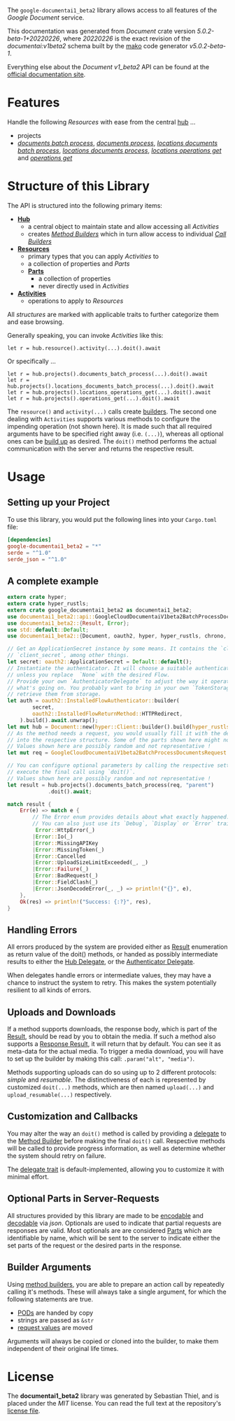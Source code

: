 <!---
DO NOT EDIT !
This file was generated automatically from 'src/generator/templates/api/README.md.mako'
DO NOT EDIT !
-->
The `google-documentai1_beta2` library allows access to all features of the *Google Document* service.

This documentation was generated from *Document* crate version *5.0.2-beta-1+20220226*, where *20220226* is the exact revision of the *documentai:v1beta2* schema built by the [mako](http://www.makotemplates.org/) code generator *v5.0.2-beta-1*.

Everything else about the *Document* *v1_beta2* API can be found at the
[official documentation site](https://cloud.google.com/document-ai/docs/).
# Features

Handle the following *Resources* with ease from the central [hub](https://docs.rs/google-documentai1_beta2/5.0.2-beta-1+20220226/google_documentai1_beta2/Document) ... 

* projects
 * [*documents batch process*](https://docs.rs/google-documentai1_beta2/5.0.2-beta-1+20220226/google_documentai1_beta2/api::ProjectDocumentBatchProcesCall), [*documents process*](https://docs.rs/google-documentai1_beta2/5.0.2-beta-1+20220226/google_documentai1_beta2/api::ProjectDocumentProcesCall), [*locations documents batch process*](https://docs.rs/google-documentai1_beta2/5.0.2-beta-1+20220226/google_documentai1_beta2/api::ProjectLocationDocumentBatchProcesCall), [*locations documents process*](https://docs.rs/google-documentai1_beta2/5.0.2-beta-1+20220226/google_documentai1_beta2/api::ProjectLocationDocumentProcesCall), [*locations operations get*](https://docs.rs/google-documentai1_beta2/5.0.2-beta-1+20220226/google_documentai1_beta2/api::ProjectLocationOperationGetCall) and [*operations get*](https://docs.rs/google-documentai1_beta2/5.0.2-beta-1+20220226/google_documentai1_beta2/api::ProjectOperationGetCall)




# Structure of this Library

The API is structured into the following primary items:

* **[Hub](https://docs.rs/google-documentai1_beta2/5.0.2-beta-1+20220226/google_documentai1_beta2/Document)**
    * a central object to maintain state and allow accessing all *Activities*
    * creates [*Method Builders*](https://docs.rs/google-documentai1_beta2/5.0.2-beta-1+20220226/google_documentai1_beta2/client::MethodsBuilder) which in turn
      allow access to individual [*Call Builders*](https://docs.rs/google-documentai1_beta2/5.0.2-beta-1+20220226/google_documentai1_beta2/client::CallBuilder)
* **[Resources](https://docs.rs/google-documentai1_beta2/5.0.2-beta-1+20220226/google_documentai1_beta2/client::Resource)**
    * primary types that you can apply *Activities* to
    * a collection of properties and *Parts*
    * **[Parts](https://docs.rs/google-documentai1_beta2/5.0.2-beta-1+20220226/google_documentai1_beta2/client::Part)**
        * a collection of properties
        * never directly used in *Activities*
* **[Activities](https://docs.rs/google-documentai1_beta2/5.0.2-beta-1+20220226/google_documentai1_beta2/client::CallBuilder)**
    * operations to apply to *Resources*

All *structures* are marked with applicable traits to further categorize them and ease browsing.

Generally speaking, you can invoke *Activities* like this:

```Rust,ignore
let r = hub.resource().activity(...).doit().await
```

Or specifically ...

```ignore
let r = hub.projects().documents_batch_process(...).doit().await
let r = hub.projects().locations_documents_batch_process(...).doit().await
let r = hub.projects().locations_operations_get(...).doit().await
let r = hub.projects().operations_get(...).doit().await
```

The `resource()` and `activity(...)` calls create [builders][builder-pattern]. The second one dealing with `Activities` 
supports various methods to configure the impending operation (not shown here). It is made such that all required arguments have to be 
specified right away (i.e. `(...)`), whereas all optional ones can be [build up][builder-pattern] as desired.
The `doit()` method performs the actual communication with the server and returns the respective result.

# Usage

## Setting up your Project

To use this library, you would put the following lines into your `Cargo.toml` file:

```toml
[dependencies]
google-documentai1_beta2 = "*"
serde = "^1.0"
serde_json = "^1.0"
```

## A complete example

```Rust
extern crate hyper;
extern crate hyper_rustls;
extern crate google_documentai1_beta2 as documentai1_beta2;
use documentai1_beta2::api::GoogleCloudDocumentaiV1beta2BatchProcessDocumentsRequest;
use documentai1_beta2::{Result, Error};
use std::default::Default;
use documentai1_beta2::{Document, oauth2, hyper, hyper_rustls, chrono, FieldMask};

// Get an ApplicationSecret instance by some means. It contains the `client_id` and 
// `client_secret`, among other things.
let secret: oauth2::ApplicationSecret = Default::default();
// Instantiate the authenticator. It will choose a suitable authentication flow for you, 
// unless you replace  `None` with the desired Flow.
// Provide your own `AuthenticatorDelegate` to adjust the way it operates and get feedback about 
// what's going on. You probably want to bring in your own `TokenStorage` to persist tokens and
// retrieve them from storage.
let auth = oauth2::InstalledFlowAuthenticator::builder(
        secret,
        oauth2::InstalledFlowReturnMethod::HTTPRedirect,
    ).build().await.unwrap();
let mut hub = Document::new(hyper::Client::builder().build(hyper_rustls::HttpsConnectorBuilder::new().with_native_roots().https_or_http().enable_http1().enable_http2().build()), auth);
// As the method needs a request, you would usually fill it with the desired information
// into the respective structure. Some of the parts shown here might not be applicable !
// Values shown here are possibly random and not representative !
let mut req = GoogleCloudDocumentaiV1beta2BatchProcessDocumentsRequest::default();

// You can configure optional parameters by calling the respective setters at will, and
// execute the final call using `doit()`.
// Values shown here are possibly random and not representative !
let result = hub.projects().documents_batch_process(req, "parent")
             .doit().await;

match result {
    Err(e) => match e {
        // The Error enum provides details about what exactly happened.
        // You can also just use its `Debug`, `Display` or `Error` traits
         Error::HttpError(_)
        |Error::Io(_)
        |Error::MissingAPIKey
        |Error::MissingToken(_)
        |Error::Cancelled
        |Error::UploadSizeLimitExceeded(_, _)
        |Error::Failure(_)
        |Error::BadRequest(_)
        |Error::FieldClash(_)
        |Error::JsonDecodeError(_, _) => println!("{}", e),
    },
    Ok(res) => println!("Success: {:?}", res),
}

```
## Handling Errors

All errors produced by the system are provided either as [Result](https://docs.rs/google-documentai1_beta2/5.0.2-beta-1+20220226/google_documentai1_beta2/client::Result) enumeration as return value of
the doit() methods, or handed as possibly intermediate results to either the 
[Hub Delegate](https://docs.rs/google-documentai1_beta2/5.0.2-beta-1+20220226/google_documentai1_beta2/client::Delegate), or the [Authenticator Delegate](https://docs.rs/yup-oauth2/*/yup_oauth2/trait.AuthenticatorDelegate.html).

When delegates handle errors or intermediate values, they may have a chance to instruct the system to retry. This 
makes the system potentially resilient to all kinds of errors.

## Uploads and Downloads
If a method supports downloads, the response body, which is part of the [Result](https://docs.rs/google-documentai1_beta2/5.0.2-beta-1+20220226/google_documentai1_beta2/client::Result), should be
read by you to obtain the media.
If such a method also supports a [Response Result](https://docs.rs/google-documentai1_beta2/5.0.2-beta-1+20220226/google_documentai1_beta2/client::ResponseResult), it will return that by default.
You can see it as meta-data for the actual media. To trigger a media download, you will have to set up the builder by making
this call: `.param("alt", "media")`.

Methods supporting uploads can do so using up to 2 different protocols: 
*simple* and *resumable*. The distinctiveness of each is represented by customized 
`doit(...)` methods, which are then named `upload(...)` and `upload_resumable(...)` respectively.

## Customization and Callbacks

You may alter the way an `doit()` method is called by providing a [delegate](https://docs.rs/google-documentai1_beta2/5.0.2-beta-1+20220226/google_documentai1_beta2/client::Delegate) to the 
[Method Builder](https://docs.rs/google-documentai1_beta2/5.0.2-beta-1+20220226/google_documentai1_beta2/client::CallBuilder) before making the final `doit()` call. 
Respective methods will be called to provide progress information, as well as determine whether the system should 
retry on failure.

The [delegate trait](https://docs.rs/google-documentai1_beta2/5.0.2-beta-1+20220226/google_documentai1_beta2/client::Delegate) is default-implemented, allowing you to customize it with minimal effort.

## Optional Parts in Server-Requests

All structures provided by this library are made to be [encodable](https://docs.rs/google-documentai1_beta2/5.0.2-beta-1+20220226/google_documentai1_beta2/client::RequestValue) and 
[decodable](https://docs.rs/google-documentai1_beta2/5.0.2-beta-1+20220226/google_documentai1_beta2/client::ResponseResult) via *json*. Optionals are used to indicate that partial requests are responses 
are valid.
Most optionals are are considered [Parts](https://docs.rs/google-documentai1_beta2/5.0.2-beta-1+20220226/google_documentai1_beta2/client::Part) which are identifiable by name, which will be sent to 
the server to indicate either the set parts of the request or the desired parts in the response.

## Builder Arguments

Using [method builders](https://docs.rs/google-documentai1_beta2/5.0.2-beta-1+20220226/google_documentai1_beta2/client::CallBuilder), you are able to prepare an action call by repeatedly calling it's methods.
These will always take a single argument, for which the following statements are true.

* [PODs][wiki-pod] are handed by copy
* strings are passed as `&str`
* [request values](https://docs.rs/google-documentai1_beta2/5.0.2-beta-1+20220226/google_documentai1_beta2/client::RequestValue) are moved

Arguments will always be copied or cloned into the builder, to make them independent of their original life times.

[wiki-pod]: http://en.wikipedia.org/wiki/Plain_old_data_structure
[builder-pattern]: http://en.wikipedia.org/wiki/Builder_pattern
[google-go-api]: https://github.com/google/google-api-go-client

# License
The **documentai1_beta2** library was generated by Sebastian Thiel, and is placed 
under the *MIT* license.
You can read the full text at the repository's [license file][repo-license].

[repo-license]: https://github.com/Byron/google-apis-rsblob/main/LICENSE.md


